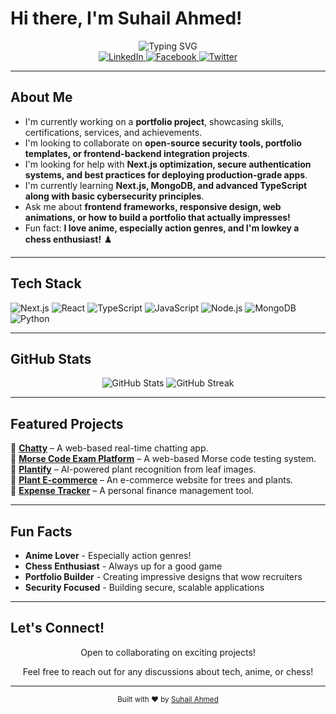 # Hi there, I'm Suhail Ahmed! 

<div align="center">
  <img src="https://readme-typing-svg.herokuapp.com?font=Fira+Code&size=30&duration=3000&pause=1000&color=E94560&center=true&vCenter=true&width=600&lines=Full-Stack+Developer;Open+Source+Contributor;Chess+Enthusiast+%E2%99%9F%EF%B8%8F;Anime+Lover+%F0%9F%8D%9C" alt="Typing SVG" />
</div>

<div align="center">
  <a href="https://linkedin.com/in/suhailahmed-toha-92b1a0314">
    <img src="https://img.shields.io/badge/LinkedIn-0077B5?style=for-the-badge&logo=linkedin&logoColor=white" alt="LinkedIn" />
  </a>
  <a href="https://facebook.com/suhailahmed.toha.3">
    <img src="https://img.shields.io/badge/Facebook-1877F2?style=for-the-badge&logo=facebook&logoColor=white" alt="Facebook" />
  </a>
  <a href="https://twitter.com/suhail_ahmedx">
    <img src="https://img.shields.io/badge/Twitter-1DA1F2?style=for-the-badge&logo=twitter&logoColor=white" alt="Twitter" />
  </a>
</div>

---

## About Me

- I'm currently working on a **portfolio project**, showcasing skills, certifications, services, and achievements.
- I'm looking to collaborate on **open-source security tools, portfolio templates, or frontend-backend integration projects**.
- I'm looking for help with **Next.js optimization, secure authentication systems, and best practices for deploying production-grade apps**.
- I'm currently learning **Next.js, MongoDB, and advanced TypeScript along with basic cybersecurity principles**.
- Ask me about **frontend frameworks, responsive design, web animations, or how to build a portfolio that actually impresses!**
- Fun fact: **I love anime, especially action genres, and I'm lowkey a chess enthusiast!** ♟️

---

## Tech Stack

![Next.js](https://img.shields.io/badge/Next.js-000000?style=for-the-badge&logo=nextdotjs&logoColor=white)
![React](https://img.shields.io/badge/React-20232A?style=for-the-badge&logo=react&logoColor=61DAFB)
![TypeScript](https://img.shields.io/badge/TypeScript-007ACC?style=for-the-badge&logo=typescript&logoColor=white)
![JavaScript](https://img.shields.io/badge/JavaScript-F7DF1E?style=for-the-badge&logo=javascript&logoColor=black)
![Node.js](https://img.shields.io/badge/Node.js-43853D?style=for-the-badge&logo=node.js&logoColor=white)
![MongoDB](https://img.shields.io/badge/MongoDB-4EA94B?style=for-the-badge&logo=mongodb&logoColor=white)
![Python](https://img.shields.io/badge/Python-3776AB?style=for-the-badge&logo=python&logoColor=white)

---

## GitHub Stats

<div align="center">
  <img src="https://github-readme-stats.vercel.app/api?username=SarcasticSphinx&show_icons=true&theme=radical&hide_border=true" alt="GitHub Stats" />
  <img src="https://github-readme-streak-stats.herokuapp.com/?user=SarcasticSphinx&theme=radical&hide_border=true" alt="GitHub Streak" />
</div>

---

## Featured Projects

🔹 [**Chatty**](https://github.com/SarcasticSphinx/Chatty) – A web-based real-time chatting app.  
🔹 [**Morse Code Exam Platform**](https://github.com/SarcasticSphinx/MorseCode) – A web-based Morse code testing system.  
🔹 [**Plantify**](https://github.com/SarcasticSphinx/Plantify) – AI-powered plant recognition from leaf images.  
🔹 [**Plant E-commerce**](https://github.com/SarcasticSphinx/Plantify) – An e-commerce website for trees and plants.  
🔹 [**Expense Tracker**](https://github.com/SarcasticSphinx/ExpenseTracker) – A personal finance management tool.

---

## Fun Facts

- **Anime Lover** - Especially action genres!
- **Chess Enthusiast** - Always up for a good game
- **Portfolio Builder** - Creating impressive designs that wow recruiters
- **Security Focused** - Building secure, scalable applications

---

## Let's Connect!

<div align="center">
  <p>Open to collaborating on exciting projects!</p>
  <p>Feel free to reach out for any discussions about tech, anime, or chess!</p>
</div>

---

<div align="center">
  <sub>Built with ❤️ by <a href="https://github.com/SarcasticSphinx">Suhail Ahmed</a></sub>
</div>
